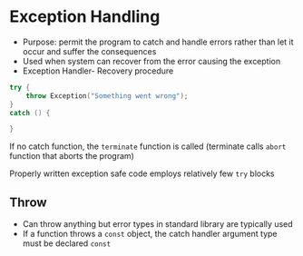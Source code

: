 # Exception Handling
- Purpose: permit the program to catch and handle errors rather than let it occur and suffer the consequences
- Used when system can recover from the error causing the exception
- Exception Handler- Recovery procedure

``` c++
try {
    throw Exception("Something went wrong");
}
catch () {

}
```

If no catch function, the `terminate` function is called (terminate calls `abort` function that aborts the program)

Properly written exception safe code employs relatively few `try` blocks

## Throw
- Can throw anything but error types in standard library are typically used
- If a function throws a `const` object, the catch handler argument type must be declared `const` 